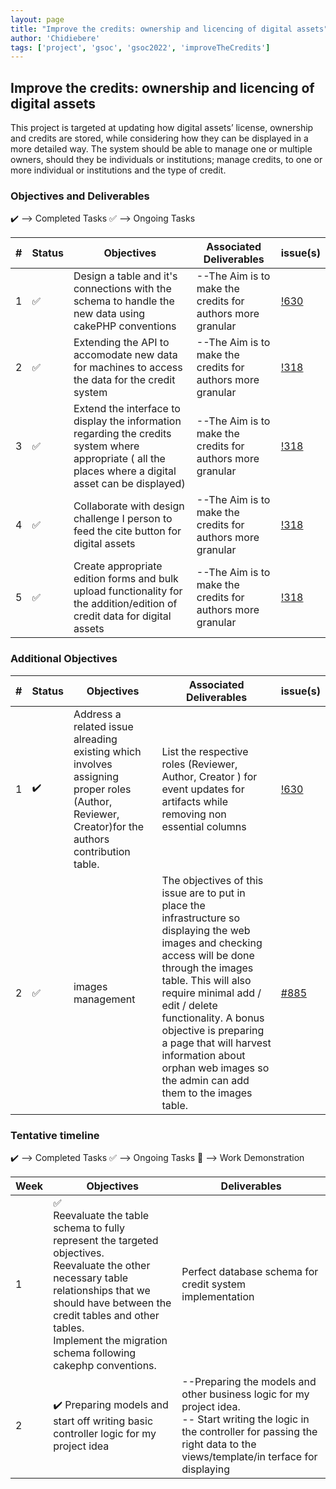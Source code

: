 ```yaml
---
layout: page
title: "Improve the credits: ownership and licencing of digital assets"
author: 'Chidiebere'
tags: ['project', 'gsoc', 'gsoc2022', 'improveTheCredits']
---
```



## Improve the credits: ownership and licencing of digital assets

This project is targeted at updating how digital assets’ license, ownership
and credits are stored, while considering how they can be displayed in a
more detailed way. The system should be able to manage one or multiple owners, should they be individuals or institutions; manage credits, to one or more individual or institutions and the type of credit. 

### Objectives and Deliverables

:heavy_check_mark: --> Completed Tasks  :white_check_mark: --> Ongoing Tasks

| \# | Status  | Objectives                    | Associated Deliverables         | issue(s) |
| --- | --- | ----------------------------- | ---------------------------------------------- | -------- |
| 1 |:white_check_mark:| Design a table and it's connections with the schema to handle the new data using cakePHP conventions | --The Aim is to make the credits for authors more granular | [!630](https://gitlab.com/cdli/framework/-/merge_requests/630) |
| 2 |:white_check_mark:| Extending the API to accomodate new data for machines to access the data for the credit system| --The Aim is to make the credits for authors more granular | [!318]() |
| 3 |:white_check_mark:| Extend the interface to display the information regarding the credits system where appropriate ( all the places where a digital asset can be displayed) | --The Aim is to make the credits for authors more granular | [!318]() |
| 4 |:white_check_mark:| Collaborate with design challenge I person to feed the cite button for digital assets| --The Aim is to make the credits for authors more granular | [!318]() |
| 5 |:white_check_mark:| Create appropriate edition forms and bulk upload functionality for the addition/edition of credit data for digital assets | --The Aim is to make the credits for authors more granular | [!318]() |



### Additional Objectives

| \# | Status  | Objectives         | Associated Deliverables                                             | issue(s) |
| --- | --- | ------------------ | ------------------------------------------------------------------- | -------- |
| 1 | :heavy_check_mark: |  Address a related issue alreading existing which involves assigning proper roles (Author, Reviewer, Creator)for the authors contribution table.  | List the respective roles (Reviewer, Author, Creator ) for event updates for artifacts while removing non essential columns | [!630](https://gitlab.com/cdli/framework/-/merge_requests/630)   |
| 2 | :white_check_mark: | images management | The objectives of this issue are to put in place the infrastructure so displaying the web images and checking access will be done through the images table. This will also require minimal add / edit / delete functionality. A bonus objective is preparing a page that will harvest information about orphan web images so the admin can add them to the images table. |    [#885](https://gitlab.com/cdli/framework/-/issues/885)     |


### Tentative timeline

:heavy_check_mark: --> Completed Tasks  :white_check_mark: --> Ongoing Tasks  :raised_hands: --> Work Demonstration

| Week  |Objectives | Deliverables |
|---|---|---|
|1| :white_check_mark: <br/> Reevaluate the table schema to fully represent the targeted objectives. <br/> Reevaluate the other necessary table relationships that we should have between the credit tables and other tables. <br/> Implement the migration schema following cakephp conventions. | Perfect database schema for credit system implementation |
|2| :heavy_check_mark: Preparing models and start off writing basic controller logic for my project idea |--Preparing the models and other business logic for my project idea.  <br> -- Start writing the logic in the controller for passing the right data to the views/template/in terface for displaying 
